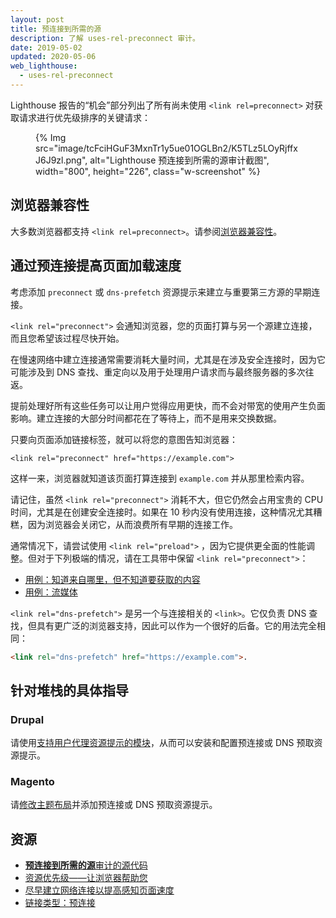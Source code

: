 ```yaml
---
layout: post
title: 预连接到所需的源
description: 了解 uses-rel-preconnect 审计。
date: 2019-05-02
updated: 2020-05-06
web_lighthouse:
  - uses-rel-preconnect
---
```


Lighthouse 报告的“机会”部分列出了所有尚未使用 `<link rel=preconnect>` 对获取请求进行优先级排序的关键请求：

<figure class="w-figure">{% Img src="image/tcFciHGuF3MxnTr1y5ue01OGLBn2/K5TLz5LOyRjffxJ6J9zl.png", alt="Lighthouse 预连接到所需的源审计截图", width="800", height="226", class="w-screenshot" %}</figure>

## 浏览器兼容性

大多数浏览器都支持 `<link rel=preconnect>`。请参阅[浏览器兼容性](https://developer.mozilla.org/docs/Web/HTML/Link_types/preconnect#Browser_compatibility)。

## 通过预连接提高页面加载速度

考虑添加 `preconnect` 或 `dns-prefetch` 资源提示来建立与重要第三方源的早期连接。

`<link rel="preconnect">` 会通知浏览器，您的页面打算与另一个源建立连接，而且您希望该过程尽快开始。

在慢速网络中建立连接通常需要消耗大量时间，尤其是在涉及安全连接时，因为它可能涉及到 DNS 查找、重定向以及用于处理用户请求而与最终服务器的多次往返。

提前处理好所有这些任务可以让用户觉得应用更快，而不会对带宽的使用产生负面影响。建立连接的大部分时间都花在了等待上，而不是用来交换数据。

只要向页面添加链接标签，就可以将您的意图告知浏览器：

`<link rel="preconnect" href="https://example.com">`

这样一来，浏览器就知道该页面打算连接到 `example.com` 并从那里检索内容。

请记住，虽然 `<link rel="preconnect">` 消耗不大，但它仍然会占用宝贵的 CPU 时间，尤其是在创建安全连接时。如果在 10 秒内没有使用连接，这种情况尤其糟糕，因为浏览器会关闭它，从而浪费所有早期的连接工作。

通常情况下，请尝试使用 `<link rel="preload">` ，因为它提供更全面的性能调整。但对于下列极端的情况，请在工具带中保留 `<link rel="preconnect">`：

- [用例：知道来自哪里，但不知道要获取的内容](https://developers.google.com/web/fundamentals/performance/resource-prioritization#use-case_knowing_where_from_but_not_what_youre_fetching)
- [用例：流媒体](https://developers.google.com/web/fundamentals/performance/resource-prioritization#use-case_knowing_where_from_but_not_what_youre_fetching)

`<link rel="dns-prefetch">` 是另一个与连接相关的 `<link>`。它仅负责 DNS 查找，但具有更广泛的浏览器支持，因此可以作为一个很好的后备。它的用法完全相同：

```html
<link rel="dns-prefetch" href="https://example.com">.
```

## 针对堆栈的具体指导

### Drupal

请使用[支持用户代理资源提示的模块](https://www.drupal.org/project/project_module?f%5B0%5D=&f%5B1%5D=&f%5B2%5D=&f%5B3%5D=&f%5B4%5D=sm_field_project_type%3Afull&f%5B5%5D=&f%5B6%5D=&text=dns-prefetch&solrsort=iss_project_release_usage+desc&op=Search)，从而可以安装和配置预连接或 DNS 预取资源提示。

### Magento

请[修改主题布局](https://devdocs.magento.com/guides/v2.3/frontend-dev-guide/layouts/xml-manage.html)并添加预连接或 DNS 预取资源提示。

## 资源

- [**预连接到所需的源**审计的源代码](https://github.com/GoogleChrome/lighthouse/blob/master/lighthouse-core/audits/uses-rel-preconnect.js)
- [资源优先级——让浏览器帮助您](https://developers.google.com/web/fundamentals/performance/resource-prioritization#preconnect)
- [尽早建立网络连接以提高感知页面速度](/preconnect-and-dns-prefetch/)
- [链接类型：预连接](https://developer.mozilla.org/docs/Web/HTML/Link_types/preconnect#Browser_compatibility)
